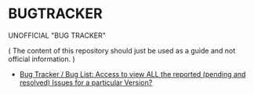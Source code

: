 # BUGTRACKER

UNOFFICIAL "BUG TRACKER"  

( The content of this repository should just be used as a guide and not official information. )


* [Bug Tracker / Bug List: Access to view ALL the reported (pending and resolved) Issues for a particular Version?](https://community.nortridge.com/t/bug-tracker-bug-list-access-to-view-all-the-reported-pending-and-resolved-issues-for-a-particular-version/264)
